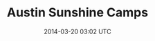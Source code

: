---
title: Austin Sunshine Camps
image_url: /img/project-previews/austin-sunshine-camps.png
vimeo_id: 77646487
date: 2014-03-20 03:02 UTC
label: Non-Profit
---